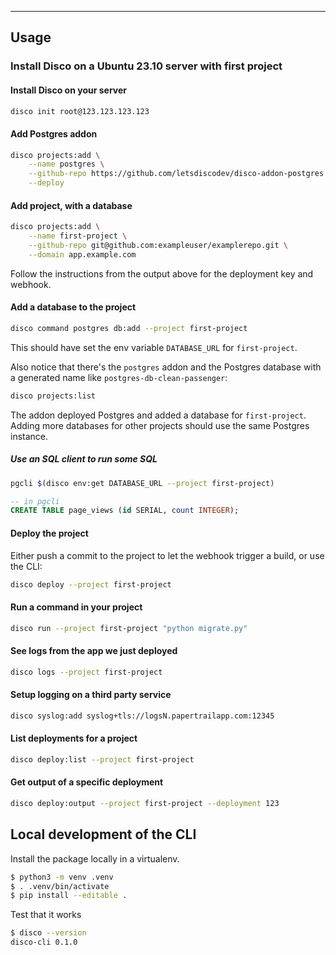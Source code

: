 ---

## Usage

### Install Disco on a Ubuntu 23.10 server with first project

#### Install Disco on your server

```bash
disco init root@123.123.123.123
```

#### Add Postgres addon

```bash
disco projects:add \
    --name postgres \
    --github-repo https://github.com/letsdiscodev/disco-addon-postgres \
    --deploy
```

#### Add project, with a database

```bash
disco projects:add \
    --name first-project \
    --github-repo git@github.com:exampleuser/examplerepo.git \
    --domain app.example.com
```
Follow the instructions from the output above for the deployment key and webhook.

#### Add a database to the project
```bash
disco command postgres db:add --project first-project
```
This should have set the env variable `DATABASE_URL` for `first-project`.

Also notice that there's the `postgres` addon and the Postgres database with a generated name like `postgres-db-clean-passenger`:
```bash
disco projects:list
```

The addon deployed Postgres and added a database for `first-project`.
Adding more databases for other projects should use the same Postgres instance.

##### Use an SQL client to run some SQL

```bash
pgcli $(disco env:get DATABASE_URL --project first-project)
```

```sql
-- in pgcli
CREATE TABLE page_views (id SERIAL, count INTEGER);
```

#### Deploy the project
Either push a commit to the project to let the webhook trigger a build,
or use the CLI:
```bash
disco deploy --project first-project
```

#### Run a command in your project
```bash
disco run --project first-project "python migrate.py"
```

#### See logs from the app we just deployed

```bash
disco logs --project first-project
```

#### Setup logging on a third party service

```bash
disco syslog:add syslog+tls://logsN.papertrailapp.com:12345
```

#### List deployments for a project

```bash
disco deploy:list --project first-project
```

#### Get output of a specific deployment
```bash
disco deploy:output --project first-project --deployment 123
```

## Local development of the CLI

Install the package locally in a virtualenv.

```bash
$ python3 -m venv .venv
$ . .venv/bin/activate
$ pip install --editable .
```

Test that it works
```bash
$ disco --version
disco-cli 0.1.0
```

